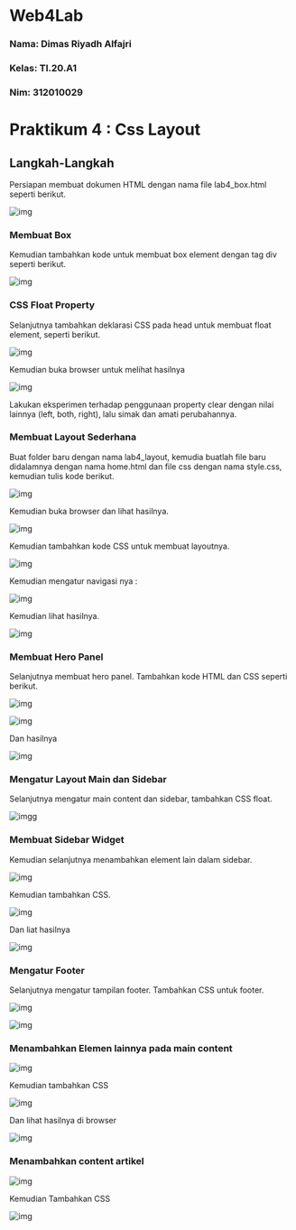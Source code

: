 # Web4Lab

### Nama: Dimas Riyadh Alfajri
### Kelas: TI.20.A1
### Nim: 312010029



# Praktikum 4 : Css Layout
## Langkah-Langkah


Persiapan membuat dokumen HTML dengan nama file lab4_box.html seperti berikut.

![img](img/pict1.png)

### Membuat Box

Kemudian tambahkan kode untuk membuat box element dengan tag div seperti berikut.

![img](img/pict2.png)

### CSS Float Property

Selanjutnya tambahkan deklarasi CSS pada head untuk membuat float element, seperti berikut.

![img](img/pict1.png)

Kemudian buka browser untuk melihat hasilnya

![img](img/pict3.png)

Lakukan eksperimen terhadap penggunaan property clear dengan nilai lainnya (left, both, right), lalu simak dan amati perubahannya.

### Membuat Layout Sederhana

Buat folder baru dengan nama lab4_layout, kemudia buatlah file baru didalamnya dengan nama home.html dan file css dengan nama style.css, kemudian tulis kode berikut.

![img](img/pict4.png)

Kemudian buka browser dan lihat hasilnya.

![img](img/pict5.png)

Kemudian tambahkan kode CSS untuk membuat layoutnya.

![img](img/pict6.png)

Kemudian mengatur navigasi nya :

![img](img/pict7.png)

Kemudian lihat hasilnya.

![img](img/pict8.png)

### Membuat Hero Panel

Selanjutnya membuat hero panel. Tambahkan kode HTML dan CSS seperti berikut.

![img](img/pict9.png)

![img](img/pict10.png)

Dan hasilnya

![img](img/pict11.png)

### Mengatur Layout Main dan Sidebar

Selanjutnya mengatur main content dan sidebar, tambahkan CSS float.

![imgg](img/pict12.png)

### Membuat Sidebar Widget

Kemudian selanjutnya menambahkan element lain dalam sidebar.

![img](img/pict13.png)

Kemudian tambahkan CSS.

![img](img/pict14.png)

Dan liat hasilnya

![img](img/pict15.png)

### Mengatur Footer

Selanjutnya mengatur tampilan footer. Tambahkan CSS untuk footer.

![img](img/pict16.png)

![img](img/pict17.png)

### Menambahkan Elemen lainnya pada main content

![img](img/pict18.png)

Kemudian tambahkan CSS

![img](img//pict19.png)

Dan lihat hasilnya di browser

![img](img/pict20.png)

### Menambahkan content artikel

![img](img/pict21.png)

Kemudian Tambahkan CSS

![img](img/pict22.png)














